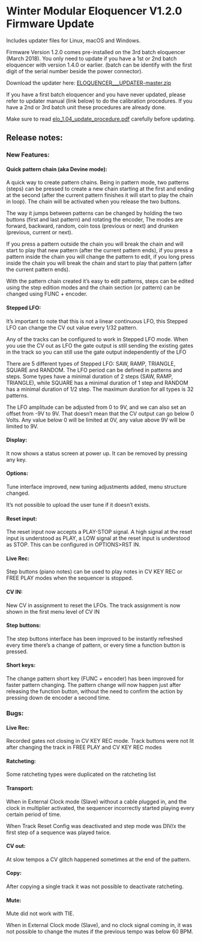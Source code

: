﻿# Winter Modular Eloquencer V1.2.0 Firmware Update

Includes updater files for Linux, macOS and Windows.

Firmware Version 1.2.0 comes pre-installed on the 3rd batch eloquencer (March 2018). You only need to update if you have a 1st or 2nd batch eloquencer with version 1.4.0 or earlier. (batch can be identify with the first digit of the serial number beside the power connector).


Download the updater here: [ELOQUENCER___UPDATER-master.zip](https://github.com/enoughframes/ELOQUENCER___UPDATER/archive/master.zip)

If you have a first batch eloquencer and you have never updated, please refer to updater manual (link below) to do the calibration procedures. If you have a 2nd or 3rd batch unit these procedures are already done.

Make sure to read [elo_1.04_update_procedure.pdf](https://github.com/enoughframes/ELOQUENCER___UPDATER/blob/master/elo_1.04_update_procedure.pdf) carefully before updating.

## Release notes:
### New Features:
#### Quick pattern chain (aka Devine mode):
A quick way to create pattern chains. Being in pattern mode, two patterns (steps) can be pressed to create a new chain starting at the first and ending at the second (after the current pattern finishes it will start to play the chain in loop). The chain will be activated when you release the two buttons.

The way it jumps between patterns can be changed by holding the two buttons (first and last pattern) and rotating the encoder, The modes are forward, backward, random, coin toss (previous or next) and drunken (previous, current or next).

If you press a pattern outside the chain you will break the chain and will start to play that new pattern (after the current pattern ends), if you press a pattern inside the chain you will change the pattern to edit, if you long press inside the chain you will break the chain and start to play that pattern (after the current pattern ends).

With the pattern chain created it’s easy to edit patterns, steps can be edited using the step edition modes and the chain section (or pattern) can be changed using FUNC + encoder.


#### Stepped LFO:
It’s important to note that this is not a linear continuous LFO, this Stepped LFO can change the CV out value every 1/32 pattern.

Any of the tracks can be configured to work in Stepped LFO mode. When you use the CV out as LFO the gate output is still sending the existing gates in the track so you can still use the gate output independently of the LFO

There are 5 different types of Stepped LFO: SAW, RAMP, TRIANGLE, SQUARE and RANDOM. The LFO period can be defined in patterns and steps. Some types have a minimal duration of 2 steps (SAW, RAMP, TRIANGLE), while SQUARE has a minimal duration of 1 step and RANDOM has a minimal duration of 1/2 step. The maximum duration for all types is 32 patterns.

The LFO amplitude can be adjusted from 0 to 9V, and we can also set an offset from -9V to 9V. That doesn’t mean that the CV output can go below 0 Volts. Any value below 0 will be limited at 0V, any value above 9V will be limited to 9V.

#### Display:
It now shows a status screen at power up. It can be removed by pressing any key.


#### Options:
Tune interface improved, new tuning adjustments added, menu structure changed.

It’s not possible to upload the user tune if it doesn’t exists.


#### Reset input:
The reset input now accepts a PLAY-STOP signal. A high signal at the reset input is understood as PLAY, a LOW signal at the reset input is understood as STOP. This can be configured in OPTIONS>RST IN.


#### Live Rec:
Step buttons (piano notes) can be used to play notes in CV KEY REC or FREE PLAY modes when the sequencer is stopped.

#### CV IN:
New CV in assignment to reset the LFOs.
The track assignment is now shown in the first menu level of CV IN

#### Step buttons:
The step buttons interface has been improved to be instantly refreshed every time there’s a change of pattern, or every time a function button is pressed.

#### Short keys:
The change pattern short key (FUNC + encoder) has been improved for faster pattern changing.
The pattern change will now happen just after releasing the function button, without the need to confirm the action by pressing down de encoder a second time.


### Bugs:
#### Live Rec:
Recorded gates not closing in CV KEY REC mode.
Track buttons were not lit after changing the track in FREE PLAY and CV KEY REC modes


#### Ratcheting:
Some ratcheting types were duplicated on the ratcheting list


#### Transport:
When in External Clock mode (Slave) without a cable plugged in, and the clock in multiplier activated, the sequencer incorrectly started playing every certain period of time.

When Track Reset Config was deactivated and step mode was DIV/x the first step of a sequence was played twice.


#### CV out:
At slow tempos a CV glitch happened sometimes at the end of the pattern.


#### Copy:
After copying a single track it was not possible to deactivate ratcheting.


#### Mute:
Mute did not work with TIE.

When in External Clock mode (Slave), and no clock signal coming in, it was not possible to change the mutes if the previous tempo was below 60 BPM.


